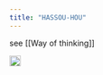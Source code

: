 ```yaml
---
title: "HASSOU-HOU"
---
```


see [[Way of thinking]]

<img src='https://scrapbox.io/api/pages/nishio-en/en/icon' alt='en.icon' height="19.5"/>

